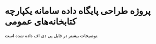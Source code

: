 # پروژه طراحی پایگاه داده سامانه یکپارچه کتابخانه‌های عمومی

توضیحات بیشتر در فایل پی دی اف داده شده است.
